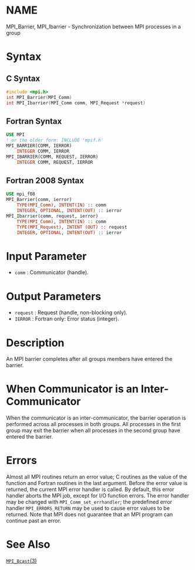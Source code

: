 # NAME

MPI_Barrier, MPI_Ibarrier - Synchronization between MPI processes in a group

# Syntax

## C Syntax
```c
#include <mpi.h>
int MPI_Barrier(MPI_Comm)
int MPI_Ibarrier(MPI_Comm comm, MPI_Request *request)
```
## Fortran Syntax
```fortran
USE MPI
! or the older form: INCLUDE 'mpif.h'
MPI_BARRIER(COMM, IERROR)
    INTEGER COMM, IERROR
MPI_IBARRIER(COMM, REQUEST, IERROR)
    INTEGER COMM, REQUEST, IERROR
```
## Fortran 2008 Syntax
```fortran
USE mpi_f08
MPI_Barrier(comm, ierror)
    TYPE(MPI_Comm), INTENT(IN) :: comm
    INTEGER, OPTIONAL, INTENT(OUT) :: ierror
MPI_Ibarrier(comm, request, ierror)
    TYPE(MPI_Comm), INTENT(IN) :: comm
    TYPE(MPI_Request), INTENT (OUT) :: request
    INTEGER, OPTIONAL, INTENT(OUT) :: ierror
```
# Input Parameter
* `comm` : Communicator (handle).
# Output Parameters
* `request` : Request (handle, non-blocking only).
* `IERROR` : Fortran only: Error status (integer).
# Description
An MPI barrier completes after all groups members have entered the barrier.
# When Communicator is an Inter-Communicator
When the communicator is an inter-communicator, the barrier operation is performed across all processes in both groups.  All processes in the first group may exit the barrier when all processes in the second group have entered the barrier.
# Errors
Almost all MPI routines return an error value; C routines as the value of the function and Fortran routines in the last argument.
Before the error value is returned, the current MPI error handler is called. By default, this error handler aborts the MPI job, except for I/O function errors. The error handler may be changed with `MPI_Comm_set_errhandler`; the predefined error handler `MPI_ERRORS_RETURN` may be used to cause error values to be returned. Note that MPI does not guarantee that an MPI program can continue past an error.
# See Also
[`MPI_Bcast`(3)](MPI_Bcast.html)
